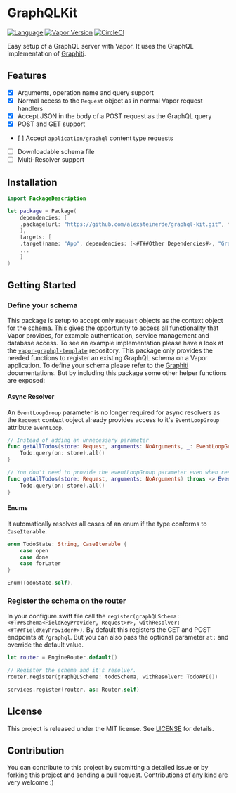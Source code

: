 # GraphQLKit
[![Language](https://img.shields.io/badge/Swift-5.1-brightgreen.svg)](http://swift.org)
[![Vapor Version](https://img.shields.io/badge/Vapor-3-F6CBCA.svg)](http://vapor.codes)
[![CircleCI](https://circleci.com/gh/alexsteinerde/graphql-kit.svg?style=shield)](https://circleci.com/gh/alexsteinerde/graphql-kit)


Easy setup of a GraphQL server with Vapor. It uses the GraphQL implementation of [Graphiti](https://github.com/alexsteinerde/Graphiti).

## Features
- [x] Arguments, operation name and query support
- [x] Normal access to the `Request` object as in normal Vapor request handlers
- [x] Accept JSON in the body of a POST request as the GraphQL query
- [x] POST and GET support
- [ ] Accept `application/graphql` content type requests
- [ ] Downloadable schema file
- [ ] Multi-Resolver support

## Installation
```Swift
import PackageDescription

let package = Package(
    dependencies: [
    .package(url: "https://github.com/alexsteinerde/graphql-kit.git", from: "1.0.0"),
    ],
    targets: [
    .target(name: "App", dependencies: [<#T##Other Dependencies#>, "GraphQLKit"]),
    ...
    ]
)
```

## Getting Started
### Define your schema
This package is setup to accept only `Request` objects as the context object for the schema. This gives the opportunity to access all functionality that Vapor provides, for example authentication, service management and database access. To see an example implementation please have a look at the [`vapor-graphql-template`](https://github.com/alexsteinerde/vapor-graphql-template) repository.
This package only provides the needed functions to register an existing GraphQL schema on a Vapor application. To define your schema please refer to the [Graphiti](https://github.com/alexsteinerde/Graphiti) documentations.
But by including this package some other helper functions are exposed:

#### Async Resolver
An `EventLoopGroup` parameter is no longer required for async resolvers as the `Request` context object already provides access to it's `EventLoopGroup` attribute `eventLoop`.

```Swift
// Instead of adding an unnecessary parameter
func getAllTodos(store: Request, arguments: NoArguments, _: EventLoopGroup) throws -> EventLoopFuture<[Todo]> {
    Todo.query(on: store).all()
}

// You don't need to provide the eventLoopGroup parameter even when resolving a future.
func getAllTodos(store: Request, arguments: NoArguments) throws -> EventLoopFuture<[Todo]> {
    Todo.query(on: store).all()
}
```

#### Enums
It automatically resolves all cases of an enum if the type conforms to `CaseIterable`. 
```swift
enum TodoState: String, CaseIterable {
    case open
    case done
    case forLater
}

Enum(TodoState.self),
```

### Register the schema on the router
In your configure.swift file call the `register(graphQLSchema: <#T##Schema<FieldKeyProvider, Request>#>, withResolver: <#T##FieldKeyProvider#>)`. By default this registers the GET and POST endpoints at `/graphql`. But you can also pass the optional parameter `at:` and override the default value.

```Swift
let router = EngineRouter.default()

// Register the schema and it's resolver.
router.register(graphQLSchema: todoSchema, withResolver: TodoAPI())

services.register(router, as: Router.self)
```

## License
This project is released under the MIT license. See [LICENSE](LICENSE) for details.

## Contribution
You can contribute to this project by submitting a detailed issue or by forking this project and sending a pull request. Contributions of any kind are very welcome :)
